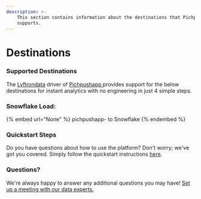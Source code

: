 ```yaml
---
description: >-
    This section contains information about the destinations that Pichpushapp 
    supports.
---
```


# Destinations

### Supported Destinations

The [Lyftrondata](https://www.lyftrondata.com/) driver of [Pichpushapp ](None) provides support for the below destinations for instant analytics with no engineering in just 4 simple steps.

### Snowflake Load:

{% embed url="None" %}
pichpushapp- to Snowflake
{% endembed %}

### Quickstart Steps

Do you have questions about how to use the platform? Don't worry; we've got you covered. Simply follow the quickstart instructions [here](README.md).

### Questions? <a href="#questions" id="questions"></a>

We're always happy to answer any additional questions you may have! [Set up a meeting with our data experts.](https://www.lyftrondata.com/book-a-meeting/)
